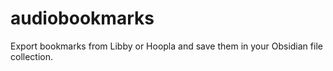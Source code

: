 # audiobookmarks
Export bookmarks from Libby or Hoopla and save them in your Obsidian file collection.

